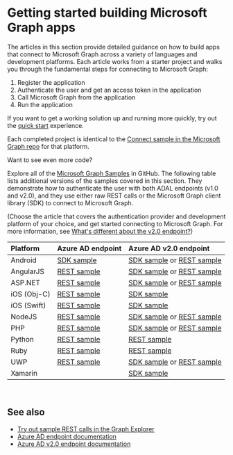 # Getting started building Microsoft Graph apps

The articles in this section provide detailed guidance on how to build apps that connect to Microsoft Graph across a variety of languages and development platforms. Each article works from a starter project and walks you through the fundamental steps for connecting to Microsoft Graph:

 1. Register the application
 2. Authenticate the user and get an access token in the application
 3. Call Microsoft Graph from the application
 4. Run the application

If you want to get a working solution up and running more quickly, try out the [quick start](https://developer.microsoft.com/graph/quick-start) experience.

Each completed project is identical to the [Connect sample in the Microsoft Graph repo](https://github.com/microsoftgraph?utf8=%E2%9C%93&query=connect) for that platform.

Want to see even more code?

Explore all of the [Microsoft Graph Samples](https://github.com/microsoftgraph) in GitHub. The following table lists additional versions of the samples covered in this section. They demonstrate how to authenticate the user with both ADAL endpoints (v1.0 and v2.0), and they use either raw REST calls or the Microsoft Graph client library (SDK) to connect to Microsoft Graph.

(Choose the article that covers the authentication provider and development platform of your choice, and get started connecting to Microsoft Graph. For more information, see [What's different about the v2.0 endpoint?](https://docs.microsoft.com/en-us/azure/active-directory/develop/active-directory-v2-compare))


|Platform |Azure AD endpoint |Azure AD v2.0 endpoint |
|:--- |:--- |:---|
|Android |<a href="https://github.com/microsoftgraph/android-java-connect-sample/tree/last_v1_auth">SDK sample</a> |<a href="https://github.com/microsoftgraph/android-java-connect-sample">SDK sample</a> or <a href="https://github.com/microsoftgraph/android-java-connect-rest-sample">REST sample</a> |
|AngularJS |<a href="https://github.com/microsoftgraph/angular-connect-rest-sample/tree/last_v1_auth">REST sample</a> |<a href="https://github.com/microsoftgraph/angular-connect-sample">SDK sample</a> or <a href="https://github.com/microsoftgraph/angular-connect-rest-sample">REST sample</a> |
|ASP.NET |<a href="https://github.com/microsoftgraph/aspnet-connect-rest-sample/tree/last_v1_auth">REST sample</a> |<a href="https://github.com/microsoftgraph/aspnet-connect-sample">SDK sample</a> or <a href="https://github.com/microsoftgraph/aspnet-connect-rest-sample">REST sample</a> |
|iOS (Obj-C) |<a href="https://github.com/microsoftgraph/ios-objectivec-connect-rest-sample">REST sample</a> |<a href="https://github.com/microsoftgraph/ios-objectivec-connect-sample">SDK sample</a> |
|iOS (Swift) |<a href="https://github.com/microsoftgraph/ios-swift-connect-rest-sample">REST sample</a> |<a href="https://github.com/microsoftgraph/ios-swift-connect-sample">SDK sample</a> |
|NodeJS |<a href="https://github.com/microsoftgraph/nodejs-connect-rest-sample/tree/last_v1_auth">REST sample</a> |<a href="https://github.com/microsoftgraph/nodejs-connect-sample">SDK sample</a> or <a href="https://github.com/microsoftgraph/nodejs-connect-rest-sample">REST sample</a> |
|PHP |<a href="https://github.com/microsoftgraph/php-connect-rest-sample/tree/last_v1_auth">REST sample</a> |<a href="https://github.com/microsoftgraph/php-connect-sample">SDK sample</a> or <a href="https://github.com/microsoftgraph/php-connect-rest-sample">REST sample</a> |
|Python |<a href="https://github.com/microsoftgraph/python-sample-auth/blob/master/sample_adal.py">REST sample</a> |<a href="https://aka.ms/graph-python-samples">REST sample</a>
|Ruby |<a href="https://github.com/microsoftgraph/ruby-connect-rest-sample/tree/last_v1_auth">REST sample</a> |<a href="https://github.com/microsoftgraph/ruby-connect-rest-sample">REST sample</a> |
|UWP |<a href="https://github.com/microsoftgraph/uwp-csharp-connect-rest-sample/tree/last_v1_auth">REST sample</a> |<a href="https://github.com/microsoftgraph/uwp-csharp-connect-sample">SDK sample</a> or <a href="https://github.com/microsoftgraph/uwp-csharp-connect-rest-sample">REST sample</a> |
|Xamarin | |<a href="https://github.com/microsoftgraph/xamarin-csharp-connect-sample">SDK sample</a> |

<br/>

## See also

- [Try out sample REST calls in the Graph Explorer](https://developer.microsoft.com/graph/graph-explorer)
- [Azure AD endpoint documentation](https://docs.microsoft.com/en-us/azure/active-directory/develop/active-directory-developers-guide)
- [Azure AD v2.0 endpoint documentation](https://docs.microsoft.com/en-us/azure/active-directory/develop/active-directory-appmodel-v2-overview)
